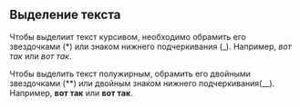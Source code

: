 ## Выделение текста

Чтобы выделиит текст курсивом, необходимо обрамить его звездочками (*) или знаком нижнего подчеркивания (_). Например, *вот так* или _вот так_.

Чтобы выделить текст полужирным, обрамить его двойными звездочками (**) или двойным знаком нижнего подчеркивания(__). Например, **вот так** или __вот так__.
